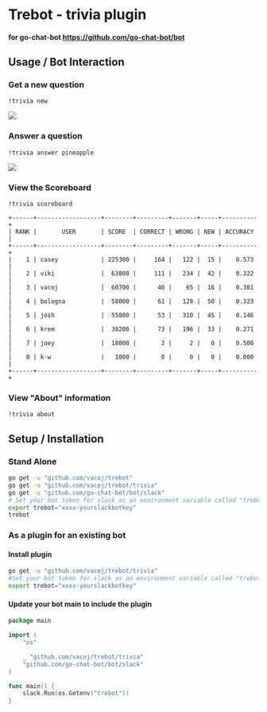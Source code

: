# Trebot - trivia plugin

#### for go-chat-bot https://github.com/go-chat-bot/bot

## Usage / Bot Interaction

### Get a new question

```slack
!trivia new
```

<img src="https://github.com/vacoj/trebot/master/img/s2.png">

### Answer a question

```slack
!trivia answer pineapple
```

<img src="https://github.com/vacoj/trebot/master/img/s1.png">

### View the Scoreboard

```slack
!trivia scoreboard
```

```
+------+------------------+--------+---------+-------+-----+----------+
| RANK |       USER       | SCORE  | CORRECT | WRONG | NEW | ACCURACY |
+------+------------------+--------+---------+-------+-----+----------+
|    1 | casey            | 225300 |     164 |   122 |  15 |    0.573 |
|    2 | viki             |  63800 |     111 |   234 |  42 |    0.322 |
|    3 | vacoj            |  60700 |      40 |    65 |  16 |    0.381 |
|    4 | bologna          |  58000 |      61 |   128 |  50 |    0.323 |
|    5 | josh             |  55800 |      53 |   310 |  45 |    0.146 |
|    6 | krem             |  38200 |      73 |   196 |  33 |    0.271 |
|    7 | joey             |  18000 |       2 |     2 |   0 |    0.500 |
|    8 | k-w              |   1000 |       0 |     0 |   0 |    0.000 |
+------+------------------+--------+---------+-------+-----+----------+
```

### View "About" information

```slack
!trivia about
```

## Setup / Installation

### Stand Alone

``` bash
go get -u "github.com/vacoj/trebot"
go get -u "github.com/vacoj/trebot/trivia"
go get -u "github.com/go-chat-bot/bot/slack"
# Set your bot token for slack as an environment variable called "trebot"
export trebot="xxxx-yourslackbotkey"
trebot
```

### As a plugin for an existing bot

#### Install plugin

``` bash
go get -u "github.com/vacoj/trebot/trivia"
#Set your bot token for slack as an environment variable called "trebot"
export trebot="xxxx-yourslackbotkey"
```

#### Update your bot main to include the plugin

``` go
package main

import (
	"os"

	_ "github.com/vacoj/trebot/trivia"
	"github.com/go-chat-bot/bot/slack"
)

func main() {
	slack.Run(os.Getenv("trebot"))
}
```